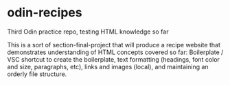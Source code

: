 # odin-recipes
Third Odin practice repo, testing HTML knowledge so far

This is a sort of section-final-project that will produce a recipe website that demonstrates understanding of HTML concepts covered so far: 
Boilerplate / VSC shortcut to create the boilerplate, text formatting (headings, font color and size, paragraphs, etc), links and images (local), and maintaining an orderly file structure.